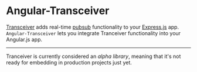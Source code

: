# Angular-Transceiver

[Transceiver](https://github.com/twg/tranceiver) adds real-time
[pubsub](http://en.wikipedia.org/wiki/Publish%E2%80%93subscribe_pattern)
functionality to your [Express.js](http://expressjs.com) app.
`Angular-Transceiver` lets you integrate Tranceiver functionality into your
Angular.js app.

---

Tranceiver is currently considered an *alpha library*, meaning that it's
not ready for embedding in production projects just yet.
